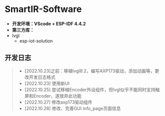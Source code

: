 # SmartIR-Software

- **开发环境：VScode + ESP-IDF 4.4.2**
- **第三方库：**
- lvgl
  - esp-iot-solution





## 开发日志

> - [2022.10.23]之前：移植lvgl8.2，编写AXP173驱动，添加动画等，更改开发日志格式
> - [2022.10.23] 使用新UI
> - [2022.10.25] 尝试移植Encoder外设组件，但lvgl似乎不能同时支持触屏和Encoder，遂放弃此功能
> - [2022.10.27] 修改axp173驱动组件
> - [2022.10.28] 修改、完善GUI info_page页面信息

